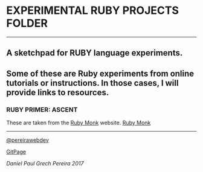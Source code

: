 # EXPERIMENTAL RUBY PROJECTS FOLDER
---


## A sketchpad for RUBY language experiments.
Some of these are Ruby experiments from online tutorials or instructions.  In those cases, I will provide links to resources.
---


### RUBY PRIMER:  ASCENT

These are taken from the [Ruby Monk](https://rubymonk.com) website.
[Ruby Monk](https://rubymonk.com/learning/books/4-ruby-primer-ascent)


---

[@pereirawebdev](https://twitter.com/pereirawebdev)

[GitPage](https://pereiradaniel.github.io)

_*Daniel Paul Grech Pereira 2017*_

